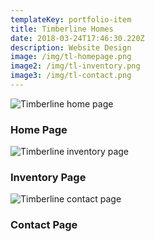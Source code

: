 ```yaml
---
templateKey: portfolio-item
title: Timberline Homes
date: 2018-03-24T17:46:30.220Z
description: Website Design
image: /img/tl-homepage.png
image2: /img/tl-inventory.png
image3: /img/tl-contact.png
---
```


![Timberline home page](/img/tl-homepage.png)

### Home Page

![Timberline inventory page](/img/tl-inventory.png)

### Inventory Page

![Timberline contact page](/img/tl-contact.png)

### Contact Page
